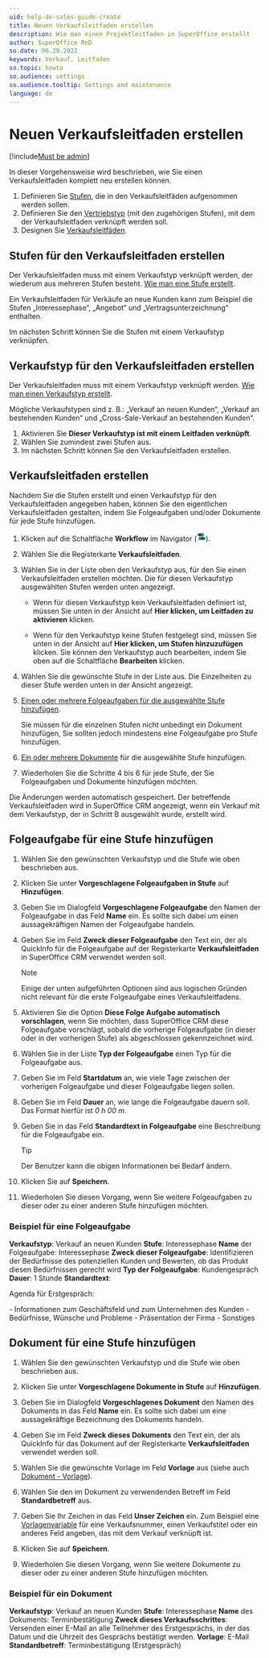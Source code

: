```yaml
---
uid: help-de-sales-guide-create
title: Neuen Verkaufsleitfaden erstellen
description: Wie man einen Projektleitfaden in SuperOffice erstellt
author: SuperOffice RnD
so.date: 06.29.2022
keywords: Verkauf, Leitfaden
so.topic: howto
so.audience: settings
so.audience.tooltip: Settings and maintenance
language: de
---
```


# Neuen Verkaufsleitfaden erstellen

[!include[Must be admin](../../../learn/includes/req-admin.md)]

In dieser Vorgehensweise wird beschrieben, wie Sie einen Verkaufsleitfaden komplett neu erstellen können.

1. Definieren Sie [Stufen](#create-stages), die in den Verkaufsleitfäden aufgenommen werden sollen.
2. Definieren Sie den [Vertriebstyp](#create-type) (mit den zugehörigen Stufen), mit dem der Verkaufsleitfaden verknüpft werden soll.
3. Designen Sie [Verkaufsleitfäden](#create-guide).

## <a id="create-stages" />Stufen für den Verkaufsleitfaden erstellen

Der Verkaufsleitfaden muss mit einem Verkaufstyp verknüpft werden, der wiederum aus mehreren Stufen besteht. [Wie man eine Stufe erstellt][2].

Ein Verkaufsleitfaden für Verkäufe an neue Kunden kann zum Beispiel die Stufen „Interessephase“, „Angebot“ und „Vertragsunterzeichnung“ enthalten.

Im nächsten Schritt können Sie die Stufen mit einem Verkaufstyp verknüpfen.

## <a id="create-type" />Verkaufstyp für den Verkaufsleitfaden erstellen

Der Verkaufsleitfaden muss mit einem Verkaufstyp verknüpft werden. [Wie man einen Verkaufstyp erstellt][3].

Mögliche Verkaufstypen sind z. B.: „Verkauf an neuen Kunden“, „Verkauf an bestehenden Kunden“ und „Cross-Sale-Verkauf an bestehenden Kunden“.

1. Aktivieren Sie **Dieser Verkaufstyp ist mit einem Leitfaden verknüpft**.
1. Wählen Sie zumindest zwei Stufen aus.
1. Im nächsten Schritt können Sie den Verkaufsleitfaden erstellen.

## <a id="create-guide" />Verkaufsleitfaden erstellen

Nachdem Sie die Stufen erstellt und einen Verkaufstyp für den Verkaufsleitfaden angegeben haben, können Sie den eigentlichen Verkaufsleitfaden gestalten, indem Sie Folgeaufgaben und/oder Dokumente für jede Stufe hinzufügen.

1. Klicken auf die Schaltfläche **Workflow** im Navigator (![Symbol][img1]).

2. Wählen Sie die Registerkarte **Verkaufsleitfaden**.

3. Wählen Sie in der Liste oben den Verkaufstyp aus, für den Sie einen Verkaufsleitfaden erstellen möchten. Die für diesen Verkaufstyp ausgewählten Stufen werden unten angezeigt.

    * Wenn für diesen Verkaufstyp kein Verkaufsleitfaden definiert ist, müssen Sie unten in der Ansicht auf **Hier klicken, um Leitfaden zu aktivieren** klicken.

    * Wenn für den Verkaufstyp keine Stufen festgelegt sind, müssen Sie unten in der Ansicht auf **Hier klicken, um Stufen hinzuzufügen** klicken. Sie können den Verkaufstyp auch bearbeiten, indem Sie oben auf die Schaltfläche **Bearbeiten** klicken.

4. Wählen Sie die gewünschte Stufe in der Liste aus. Die Einzelheiten zu dieser Stufe werden unten in der Ansicht angezeigt.

5. [Einen oder mehrere Folgeaufgaben für die ausgewählte Stufe hinzufügen](#add-fo-stage).

    Sie müssen für die einzelnen Stufen nicht unbedingt ein Dokument hinzufügen, Sie sollten jedoch mindestens eine Folgeaufgabe pro Stufe hinzufügen.

6. [Ein oder mehrere Dokumente](#add-doc-stage) für die ausgewählte Stufe hinzufügen.

7. Wiederholen Sie die Schritte 4 bis 6 für jede Stufe, der Sie Folgeaufgaben und Dokumente hinzufügen möchten.

Die Änderungen werden automatisch gespeichert. Der betreffende Verkaufsleitfaden wird in SuperOffice CRM angezeigt, wenn ein Verkauf mit dem Verkaufstyp, der in Schritt B ausgewählt wurde, erstellt wird.

## <a id="add-fo-stage" />Folgeaufgabe für eine Stufe hinzufügen

1. Wählen Sie den gewünschten Verkaufstyp und die Stufe wie oben beschrieben aus.

2. Klicken Sie unter **Vorgeschlagene Folgeaufgaben in Stufe** auf **Hinzufügen**.

3. Geben Sie im Dialogfeld **Vorgeschlagene Folgeaufgabe** den Namen der Folgeaufgabe in das Feld **Name** ein. Es sollte sich dabei um einen aussagekräftigen Namen der Folgeaufgabe handeln.

4. Geben Sie im Feld **Zweck dieser Folgeaufgabe** den Text ein, der als QuickInfo für die Folgeaufgabe auf der Registerkarte **Verkaufsleitfaden** in SuperOffice CRM verwendet werden soll.

    > [!NOTE]
    > Einige der unten aufgeführten Optionen sind aus logischen Gründen nicht relevant für die erste Folgeaufgabe eines Verkaufsleitfadens.

5. Aktivieren Sie die Option **Diese Folge Aufgabe automatisch vorschlagen**, wenn Sie möchten, dass SuperOffice CRM diese Folgeaufgabe vorschlägt, sobald die vorherige Folgeaufgabe (in dieser oder in der vorherigen Stufe) als abgeschlossen gekennzeichnet wird.

6. Wählen Sie in der Liste **Typ der Folgeaufgabe** einen Typ für die Folgeaufgabe aus.

7. Geben Sie im Feld **Startdatum** an, wie viele Tage zwischen der vorherigen Folgeaufgabe und dieser Folgeaufgabe liegen sollen.

8. Geben Sie im Feld **Dauer** an, wie lange die Folgeaufgabe dauern soll. Das Format hierfür ist *0 h 00 m*.

9. Geben Sie in das Feld **Standardtext in Folgeaufgabe** eine Beschreibung für die Folgeaufgabe ein.

    > [!TIP]
    > Der Benutzer kann die obigen Informationen bei Bedarf ändern.

10. Klicken Sie auf **Speichern**.

11. Wiederholen Sie diesen Vorgang, wenn Sie weitere Folgeaufgaben zu dieser oder zu einer anderen Stufe hinzufügen möchten.

### Beispiel für eine Folgeaufgabe

**Verkaufstyp**: Verkauf an neuen Kunden
**Stufe**: Interessephase
**Name** der Folgeaufgabe: Interessephase
**Zweck dieser Folgeaufgabe**: Identifizieren der Bedürfnisse des potenziellen Kunden und Bewerten, ob das Produkt diesen Bedürfnissen gerecht wird
**Typ der Folgeaufgabe**: Kundengespräch
**Dauer**: 1 Stunde
**Standardtext**:

Agenda für Erstgespräch:

\- Informationen zum Geschäftsfeld und zum Unternehmen des Kunden
\- Bedürfnisse, Wünsche und Probleme
\- Präsentation der Firma
\- Sonstiges

## <a id="add-doc-stage" />Dokument für eine Stufe hinzufügen

1. Wählen Sie den gewünschten Verkaufstyp und die Stufe wie oben beschrieben aus.

2. Klicken Sie unter **Vorgeschlagene Dokumente in Stufe** auf **Hinzufügen**.

3. Geben Sie im Dialogfeld **Vorgeschlagenes Dokument** den Namen des Dokuments in das Feld **Name** ein. Es sollte sich dabei um eine aussagekräftige Bezeichnung des Dokuments handeln.

4. Geben Sie im Feld **Zweck dieses Dokuments** den Text ein, der als QuickInfo für das Dokument auf der Registerkarte **Verkaufsleitfaden** verwendet werden soll.

5. Wählen Sie die gewünschte Vorlage im Feld **Vorlage** aus (siehe auch [Dokument - Vorlage][4]).

6. Wählen Sie den im Dokument zu verwendenden Betreff im Feld **Standardbetreff** aus.

7. Geben Sie Ihr Zeichen in das Feld **Unser Zeichen** ein. Zum Beispiel eine [Vorlagenvariable][1] für eine Verkaufsnummer, einen Verkaufstitel oder ein anderes Feld angeben, das mit dem Verkauf verknüpft ist.

8. Klicken Sie auf **Speichern**.

9. Wiederholen Sie diesen Vorgang, wenn Sie weitere Dokumente zu dieser oder zu einer anderen Stufe hinzufügen möchten.

### Beispiel für ein Dokument

**Verkaufstyp**: Verkauf an neuen Kunden
**Stufe**: Interessephase
**Name** des Dokuments: Terminbestätigung
**Zweck dieses Verkaufsschrittes**: Versenden einer E-Mail an alle Teilnehmer des Erstgesprächs, in der das Datum und die Uhrzeit des Gesprächs bestätigt werden.
**Vorlage**: E-Mail
**Standardbetreff**: Terminbestätigung (Erstgespräch)

<!-- Referenced links -->
[1]: ../../../../en/document/templates/variables/for-sales.md
[2]: ../../../admin/lists/learn/sale-stage.md
[3]: ../../../admin/lists/learn/sale-type.md
[4]: ../../../admin/lists/learn/document-template.md

<!-- Referenced images -->
[img1]: ../../../../../common/icons/nav-admin-workflow-active.png
